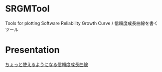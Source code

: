 # SRGMTool
Tools for plotting Software Reliability Growth Curve / 信頼度成長曲線を書くツール

# Presentation
[ちょっと使えるようになる信頼度成長曲線](https://www.slideshare.net/tomit3/ss-250279055)
